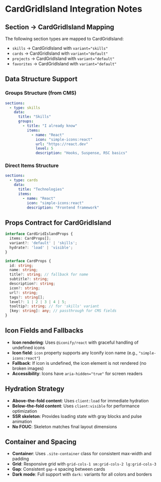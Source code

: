 # CardGridIsland Integration Notes

## Section → CardGridIsland Mapping

The following section types are mapped to CardGridIsland:
- `skills` → CardGridIsland with `variant="skills"`
- `cards` → CardGridIsland with `variant="default"`
- `projects` → CardGridIsland with `variant="default"`
- `favorites` → CardGridIsland with `variant="default"`

## Data Structure Support

### Groups Structure (from CMS)
```yaml
sections:
  - type: skills
    data:
      title: "Skills"
      groups:
        - title: "I already know"
          items:
            - name: "React"
              icon: "simple-icons:react"
              url: "https://react.dev"
              level: 5
              description: "Hooks, Suspense, RSC basics"
```

### Direct Items Structure
```yaml
sections:
  - type: cards
    data:
      title: "Technologies"
      items:
        - name: "React"
          icon: "simple-icons:react"
          description: "Frontend framework"
```

## Props Contract for CardGridIsland

```typescript
interface CardGridIslandProps {
  items: CardProps[];
  variant?: 'default' | 'skills';
  hydrate?: 'load' | 'visible';
}

interface CardProps {
  id: string;
  name: string;
  title?: string; // fallback for name
  subtitle?: string;
  description?: string;
  icon?: string;
  url?: string;
  tags?: string[];
  level?: 1 | 2 | 3 | 4 | 5;
  tooltip?: string; // for 'skills' variant
  [key: string]: any; // passthrough for CMS fields
}
```

## Icon Fields and Fallbacks

- **Icon rendering**: Uses `@iconify/react` with graceful handling of undefined icons
- **Icon field**: `icon` property supports any Iconify icon name (e.g., `"simple-icons:react"`)
- **Fallback**: If icon is undefined, the icon element is not rendered (no broken images)
- **Accessibility**: Icons have `aria-hidden="true"` for screen readers

## Hydration Strategy

- **Above-the-fold content**: Uses `client:load` for immediate hydration
- **Below-the-fold content**: Uses `client:visible` for performance optimization
- **SSR skeleton**: Provides loading state with gray blocks and pulse animation
- **No FOUC**: Skeleton matches final layout dimensions

## Container and Spacing

- **Container**: Uses `.site-container` class for consistent max-width and padding
- **Grid**: Responsive grid with `grid-cols-1 sm:grid-cols-2 lg:grid-cols-3`
- **Gap**: Consistent `gap-4` spacing between cards
- **Dark mode**: Full support with `dark:` variants for all colors and borders
